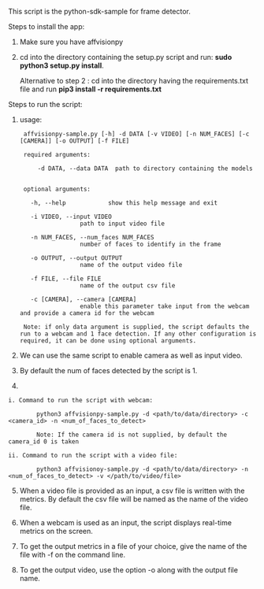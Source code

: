 This script is the python-sdk-sample for frame detector.

Steps to install the app:

1. Make sure you have affvisionpy

2. cd into the directory containing the setup.py script and run: **sudo python3 setup.py install**.

   Alternative to step 2 : cd into the directory having the requirements.txt file and run **pip3 install -r requirements.txt**


Steps to run the script:

1. usage: 
    

        affvisionpy-sample.py [-h] -d DATA [-v VIDEO] [-n NUM_FACES] [-c [CAMERA]] [-o OUTPUT] [-f FILE]
        
        required arguments:
        
            -d DATA, --data DATA  path to directory containing the models
            

        optional arguments:
    
          -h, --help            show this help message and exit
      
          -i VIDEO, --input VIDEO
                        path to input video file
                        
          -n NUM_FACES, --num_faces NUM_FACES
                        number of faces to identify in the frame
                        
          -o OUTPUT, --output OUTPUT
                        name of the output video file
          
          -f FILE, --file FILE
                        name of the output csv file
                        
          -c [CAMERA], --camera [CAMERA]
                        enable this parameter take input from the webcam and provide a camera id for the webcam
                        
        Note: if only data argument is supplied, the script defaults the run to a webcam and 1 face detection. If any other configuration is required, it can be done using optional arguments.
        

2. We can use the same script to enable camera as well as input video.

3. By default the num of faces detected by the script is 1.

4. 

    i. Command to run the script with webcam: 

            python3 affvisionpy-sample.py -d <path/to/data/directory> -c <camera_id> -n <num_of_faces_to_detect>
            
            Note: If the camera id is not supplied, by default the camera_id 0 is taken
        
    ii. Command to run the script with a video file:
    
            python3 affvisionoy-sample.py -d <path/to/data/directory> -n <num_of_faces_to_detect> -v </path/to/video/file>
        
    
5. When a video file is provided as an input, a csv file is written with the metrics. By default the csv file will
    be named as the name of the video file.

6. When a webcam is used as an input, the script displays real-time metrics on the screen.

7. To get the output metrics in a file of your choice, give the name of the file with -f on the command line.

8. To get the output video, use the option -o along with the output file name.
